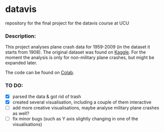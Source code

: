 # datavis
repository for the final project for the datavis course at UCU

### Description:
This project analyses plane crash data for 1959-2009 (in the dataset it starts from 1908). The original dataset was found on [Kaggle](https://www.kaggle.com/saurograndi/airplane-crashes-since-1908). For the moment the analysis is only for non-military plane crashes, but might be expanded later. 

The code can be found on [Colab](https://colab.research.google.com/drive/1DK2aYVMPiZbixKU1oJrMS8HrvNFwtUZg).


### TO DO:
- [x] parsed the data & got rid of trash
- [x] created several visualisation, including a couple of them interactive
- [ ] add more creative visualisations, maybe analyse military plane crashes as well?
- [ ] fix minor bugs (such as Y axis slightly changing in one of the visualisations)
